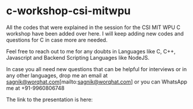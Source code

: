 # c-workshop-csi-mitwpu
All the codes that were explained in the session for the CSI MIT WPU C workshop have been added over here. I will keep adding new codes and questions for C in case more are needed.

Feel free to reach out to me for any doubts in Languages like C, C++, Javascript and Backend Scripting Languages like NodeJS.

In case you all need new questions that can be helpful for interviews or in any other languages, drop me an email at sagnik@worqhat.com[mailto:sagnik@worqhat.com] or you can WhatsApp me at +91-9960806748

The link to the presentation is here: 
